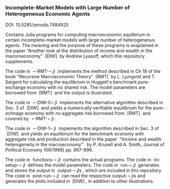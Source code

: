 ### Incomplete-Market Models with Large Number of Heterogeneous Economic Agents

DOI: 10.5281/zenodo.7484925

Contains Julia programs for computing macroeconomic equlibrium in certain incomplete-market models with large number of heterogeneous agents. The meaning and the purpose of these programs is exaplained in the paper &ldquo;Another look at the distribution of income and wealth in the macoroeconomy&rdquo;  &nbsp;[DIW]&nbsp; by Andrew Lyasoff, which this repository supplements.

The code in &nbsp;&#8902;-RMT-&#8902;.jl&nbsp; implements the method described in Ch 18 of the book &ldquo;Recursive Macroeconomic Theory&rdquo;  &nbsp;[RMT]&nbsp; by L. Ljungvist and T. Sargent for calculating the equilibrium in Huggett's benchmark pure-exchange economy with no shared risk. The model parameters are borrowed from &nbsp;[RMT]&nbsp; and the output is illustrated.

The code in &nbsp;&#8902;-DIW-0&#8902;.jl&nbsp; implements the alternative algorithm described in Sec. 3 of &nbsp;[DIW]&nbsp; and yields a numerically verifiable equilibrium for the pure-echnage economy with no aggregate risk borrowed from &nbsp;[RMT]&nbsp; and covered by &nbsp;&#8902;-RMT-&#8902;.jl&nbsp;.

The code in &nbsp;&#8902;-DIW-1&#8902;.jl&nbsp; implements the algorithm described in Sec. 3 of &nbsp;[DIW]&nbsp; and yields an equilibrium for the benchmark economy with aggregate risk and production described in the paper &nbsp;&ldquo;Income and wealth heterogeneity in the macroeconomy&rdquo; &nbsp; by P. Krusell and A. Smith, Journal of Political Economy 106(1998) pp. 867-896. 

The code in &nbsp;functions-&#8902;.jl&nbsp; contains the actual programs. The code in &nbsp;ini-setup-&#8902;.jl&nbsp; defines the model parameters. The code in &nbsp;run-&#8902;.jl&nbsp; generates and stores the output in &nbsp;output-&#8902;.jls&nbsp;, which are included in this repository. The code in &nbsp;post-run-&#8902;.jl&nbsp; can read the respective output-&#8902;.jls and generates the plots included in &nbsp;[DIW]&nbsp;, in addition to other illustrations. 

